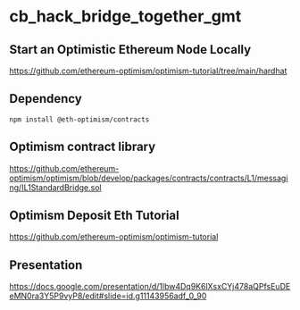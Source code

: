 # cb_hack_bridge_together_gmt

## Start an Optimistic Ethereum Node Locally
https://github.com/ethereum-optimism/optimism-tutorial/tree/main/hardhat

## Dependency
```npm install @eth-optimism/contracts```

## Optimism contract library
https://github.com/ethereum-optimism/optimism/blob/develop/packages/contracts/contracts/L1/messaging/IL1StandardBridge.sol

## Optimism Deposit Eth Tutorial
https://github.com/ethereum-optimism/optimism-tutorial

## Presentation
https://docs.google.com/presentation/d/1lbw4Dq9K6lXsxCYj478aQPfsEuDEeMN0ra3Y5P9vyP8/edit#slide=id.g11143956adf_0_90
